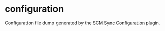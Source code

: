 configuration
=============

Configuration file dump generated by the [SCM Sync Configuration](https://wiki.jenkins-ci.org/display/JENKINS/SCM+Sync+configuration+plugin) plugin.
